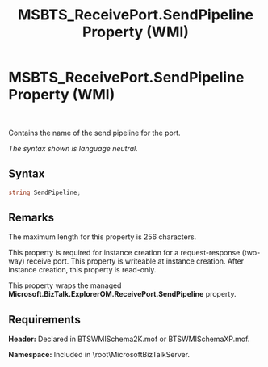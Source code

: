 ﻿---
title: MSBTS_ReceivePort.SendPipeline Property (WMI)
TOCTitle: MSBTS_ReceivePort.SendPipeline Property (WMI)
ms:assetid: 6442bab4-6d49-4285-a2d0-d45fcbdea3fe
ms:mtpsurl: https://msdn.microsoft.com/en-us/library/Aa560505(v=BTS.80)
ms:contentKeyID: 51528536
ms.date: 08/30/2017
mtps_version: v=BTS.80
---

# MSBTS\_ReceivePort.SendPipeline Property (WMI)

 

Contains the name of the send pipeline for the port.

*The syntax shown is language neutral.*

## Syntax

```C#
string SendPipeline;  
```

## Remarks

The maximum length for this property is 256 characters.

This property is required for instance creation for a request-response (two-way) receive port. This property is writeable at instance creation. After instance creation, this property is read-only.

This property wraps the managed **Microsoft.BizTalk.ExplorerOM.ReceivePort.SendPipeline** property.

## Requirements

**Header:** Declared in BTSWMISchema2K.mof or BTSWMISchemaXP.mof.

**Namespace:** Included in \\root\\MicrosoftBizTalkServer.


